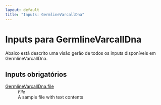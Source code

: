 ```yaml
---
layout: default
title: "Inputs: GermlineVarcallDna"
---
```


# Inputs para GermlineVarcallDna

Abaixo está descrito uma visão gerão de todos os inputs disponíveis em
GermlineVarcallDna.


## Inputs obrigatórios
<dl>
<dt id="GermlineVarcallDna.file"><a href="#GermlineVarcallDna.file">GermlineVarcallDna.file</a></dt>
<dd>
    <i>File </i><br />
    A sample file with text contents
</dd>
</dl>




